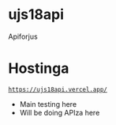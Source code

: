 # ujs18api

Apiforjus

# Hostinga

[`https://ujs18api.vercel.app/`](https://ujs18api.vercel.app/)

- Main testing here
- Will be doing APIza here
